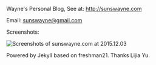 Wayne's Personal Blog, See at: http://sunswayne.com

Email: sunswayne@gmail.com

Screenshots:

![Screenshots of sunswayne.com at 2015.12.03](http://sunswayne.com/images/dbarobin.com.screenshots.151203.png)

Powered by Jekyll based on freshman21. Thanks Lijia Yu.
